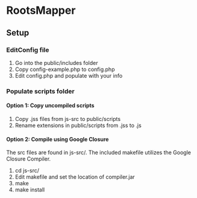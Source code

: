 # RootsMapper

## Setup

### EditConfig file
1. Go into the public/includes folder <br />
2. Copy config-example.php to config.php <br />
3. Edit config.php and populate with your info <br />

### Populate scripts folder

#### Option 1: Copy uncompiled scripts
1. Copy .jss files from js-src to public/scripts <br />
2. Rename extensions in public/scripts from .jss to .js <br />

#### Option 2: Compile using Google Closure
The src files are found in js-src/. The included makefile utilizes 
the Google Closure Compiler. <br />

1. cd js-src/ <br />
2. Edit makefile and set the location of compiler.jar <br />
3. make <br />
4. make install <br />
